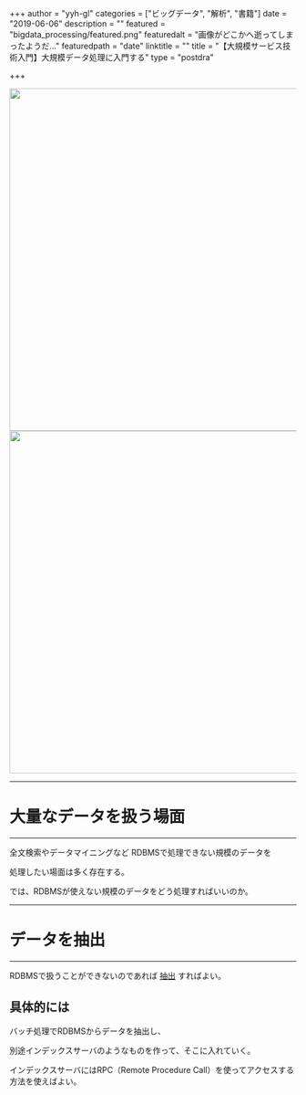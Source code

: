 +++
author = "yyh-gl"
categories = ["ビッグデータ", "解析", "書籍"]
date = "2019-06-06"
description = ""
featured = "bigdata_processing/featured.png"
featuredalt = "画像がどこかへ逝ってしまったようだ…"
featuredpath = "date"
linktitle = ""
title = "【大規模サービス技術入門】大規模データ処理に入門する"
type = "postdra"

+++

<img src="http://localhost:1313/tech-blog/img/tech-blog/2019/05/-/-" width="600">
<img src="https://yyh-gl.github.io/tech-blog/img/tech-blog/2019/05/-/-" width="600">

<br>

---
# 大量なデータを扱う場面
---

全文検索やデータマイニングなど RDBMSで処理できない規模のデータを

処理したい場面は多く存在する。

では、RDBMSが使えない規模のデータをどう処理すればいいのか。

---
# データを抽出
---

RDBMSで扱うことができないのであれば <u>抽出</u> すればよい。

## 具体的には

バッチ処理でRDBMSからデータを抽出し、

別途インデックスサーバのようなものを作って、そこに入れていく。

インデックスサーバにはRPC（Remote Procedure Call）を使ってアクセスする方法を使えばよい。


